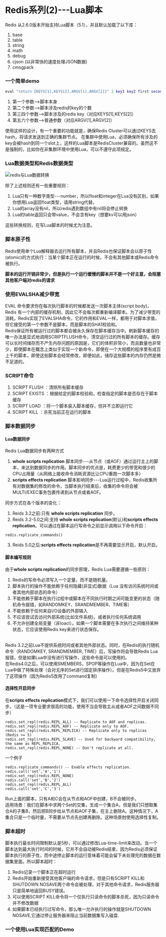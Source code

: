 # Redis系列(2)---Lua脚本

Redis 从2.6.0版本开始支持Lua脚本（5.1），并且默认加载了以下库：
  1. base
  2. table
  3. string
  4. math
  5. debug
  6. cjson (以非常快的速度处理JSON数据)
  7. cmsgpack

### 一个简单demo

```Lua
eval "return {KEYS[1],KEYS[2],ARGV[1],ARGV[2]}" 2 key1 key2 first second
```

1. 第一个参数-->脚本本身
2. 第二个参数-->脚本涉及redis的key的个数
3. 第三四个参数-->脚本涉及的redis key（对应KEYS[1],KEYS[2]）
4. 第五六个参数-->普通参数（对应ARGV[1],ARGV[2]）

使用这样的设计，有一个重要的功能就是，确保Redis Cluster可以通过KEYS去hash，将请求发送到正确的集群节点。
在集群中使用Lua，必须确保所有涉及的key会被hash到同一个slot上，这样的Lua脚本是RedisCluster兼容的。虽然这不是强制的，比如你在非集群环境中使用Lua，可以不遵守此项规定。


### Lua数据类型和Redis数据类型

![redis与Lua数据转换](https://makefriends.bs2dl.yy.com/bm1574922532966.jpg)

除了上述规则还有一些重要规则：
1. Lua只有一种数字类型---number，所以float和integer在Lua没有区别，如果你想用Lua返回float类型，请用string代替。
2. Lua的array没有nil，所以redis遇到数组中有nil将会停止转换
3. Lua的table返回只会带value，不会含有key（想要kv可以用json）

这些转换规则，在写Lua脚本的时候尤为注意。

### 脚本原子性

Redis使用单个Lua解释器去运行所有脚本，并且Redis也保证脚本会以原子性(atomic)的方式执行：当某个脚本正在运行的时候，不会有其他脚本或Redis命令被执行。

**脚本的运行开销非常少，但是执行一个运行缓慢的脚本并不是一个好主意，会阻塞其他客户端对redis的请求**

### 使用EVALSHA减少带宽

EVAL 命令要求你在每次执行脚本的时候都发送一次脚本主体(script body)，Redis 有一个内部的缓存机制，因此它不会每次都重新编译脚本。为了减少带宽的消耗，Redis实现了EVALSHA命令，它的作用和EVAL一样，都用于对脚本求值，但它接受的第一个参数不是脚本，而是脚本的SHA1校验和。
<br>
Redis保证所有被运行过的脚本都会被永久保存在脚本缓存当中。刷新脚本缓存的唯一办法是显式地调用SCRIPTFLUSH命令，清空运行过的所有脚本的缓存。缓存可以长时间储存而不产生内存问题的原因是，它们的体积非常小，而且数量也非常少，即使脚本在概念上类似于实现一个新命令，即使在一个大规模的程序里有成百上千的脚本，即使这些脚本会经常修改，即便如此，储存这些脚本的内存仍然是微不足道的。


### SCRIPT命令
1. SCRIPT FLUSH ：清除所有脚本缓存
2. SCRIPT EXISTS ：根据给定的脚本校验和，检查指定的脚本是否存在于脚本缓存
3. SCRIPT LOAD ：将一个脚本装入脚本缓存，但并不立即运行它
4. SCRIPT KILL ：杀死当前正在运行的脚本

### 脚本数据同步

#### Lua数据同步
Redis Lua数据同步有两种方式
1. **whole scripts replication** 脚本同步---从节点（或AOF）通过运行主上的脚本，来达到数据同步的作用。脚本同步的优点是，耗费更少的带宽和很少的CPU占用量（从网络上接收命令消耗资源比让CPU重跑一次脚本多）
2. **scripts effects replication** 脚本影响同步---Lua运行过程中，Redis收集所有对数据集的修改的命令，当脚本执行结束后，收集的命令将会被MULTI/EXEC事务包裹传递到从节点或者AOF。

同步方式在各个版本的变化：
1. Reids 3.2之前:只有 **whole scripts replication** 同步。
2. Reids 3.2-5.0之间:支持 **whole scripts replication**(默认)和**scripts effects replication**。可以通过在脚本运行写命令之前显示调用以下命令开启：
  ```
  redis.replicate_commands()
  ```
3. Reids 5.0之后:**scripts effects replication**是不再需要显示开启，默认开启。

#### 脚本编写规则

由于**whole scripts replication**的同步原理，Redis Lua需要遵循一些原则：
1. Redis的写命令必须写入一个定量，而不是随机量。
2. 脚本执行的操作不能依赖于任何隐藏(非显式)数据（Lua 没有访问系统时间或者其他内部状态的命令）
3. 不能依赖于脚本在执行过程中或脚本在不同执行时期之间可能变更的状态（随机命令报错，如RANDOMKEY、SRANDMEMBER、TIME等）
4. 不能依赖于任何来自I/O设备的外部输入
5. 不应该尝试去访问外部系统(比如文件系统)，或者执行任何系统调用
6. 不允许创建全局变量（非loacl）。如果一个脚本需要在多次执行之间维持某种状态，它应该使用Redis key来进行状态保存。
<br>
Redis 3.2之前Lua不提供系统时间或者其他外部状态。同时，在Redis的执行随机命令（RANDOMKEY, SRANDMEMBER, TIME）后，写操作将会导致Redis Lua报错，但是如果Lua中没有进行写操作，这些命令是可以使用的。
<br>
在Redis4.0之后，可以使用SMEMBERS，SPOP等操作在Lua中，因为在Set在Lua中做了特殊处理（会对无序的Set进行固定排序操作）。但是在Redis5中又放弃了这项操作（因为Redis5改用了command复制）

#### 选择性开启同步
在**scripts effects replication**模式下，我们可以使用一下命令选择性开启关闭同步。（这是一项专业要求很高的功能，使用不当会导致主从或者AOF之间数据不同步）
  ```
  redis.set_repl(redis.REPL_ALL) -- Replicate to AOF and replicas.
  redis.set_repl(redis.REPL_AOF) -- Replicate only to AOF.
  redis.set_repl(redis.REPL_REPLICA) -- Replicate only to replicas (Redis >= 5)
  redis.set_repl(redis.REPL_SLAVE) -- Used for backward compatibility, the same as REPL_REPLICA.
  redis.set_repl(redis.REPL_NONE) -- Don't replicate at all.
  ```

  一个例子

  ```
  redis.replicate_commands() -- Enable effects replication.
  redis.call('set','A','1')
  redis.set_repl(redis.REPL_NONE)
  redis.call('set','B','2')
  redis.set_repl(redis.REPL_ALL)
  redis.call('set','C','3')
  ```
  Run上面的脚本，只有A和C会在从节点和AOF中创建，B不会被同步。
<br>
适用场景：我们在脚本中求两个Set的交集，生成一个集合A，但是我们只想取集合A的子集B，然后把B同步给从节点和AOF子集，在主上删除A。这种情况下，A集合只是一个临时量，不需要从节点先创建再删除。这种场景尅使用选择性复制。



### 脚本超时

脚本执行最长时间限制默认是5秒，可以通过修改Lua-time-limit来改动。当一个脚本达到最大执行时间的时候，它并不会自动被Redis结束，因为Redis必须保证脚本执行的原子性，而中途停止脚本的运行意味着可能会留下未处理完的数据在数据集里面。所以脚本超时：
1. Redis记录一个脚本正在超时运行
2. Redis开始重新接受其他客户端的命令请求，但是只有SCRIPT KILL和SHUTDOWN NOSAVE两个命令会被处理，对于其他命令请求，Redis服务器只是简单地返回BUSY错误。
3. 可以使用SCRIPT KILL命令将一个仅执行只读命令的脚本杀死，因为只读命令并不修改数据
4. 如果脚本已经执行过写命令，那么唯一允许执行的操作就是SHUTDOWN NOSAVE,它通过停止服务器来阻止当前数据集写入磁盘.

### 一个使用Lua实现匹配的Demo


